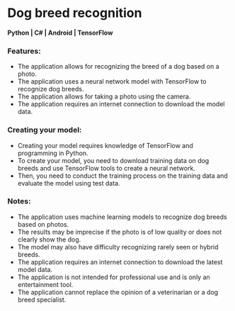 # Dog breed recognition
**Python | C# | Android | TensorFlow**
### Features: 
- The application allows for recognizing the breed of a dog based on a photo.
- The application uses a neural network model with TensorFlow to recognize dog breeds.
- The application allows for taking a photo using the camera.
- The application requires an internet connection to download the model data.
 
### Creating your model: 
- Creating your model requires knowledge of TensorFlow and programming in Python.
- To create your model, you need to download training data on dog breeds and use TensorFlow tools to create a neural network.
- Then, you need to conduct the training process on the training data and evaluate the model using test data.

### Notes: 
- The application uses machine learning models to recognize dog breeds based on photos.
- The results may be imprecise if the photo is of low quality or does not clearly show the dog.
- The model may also have difficulty recognizing rarely seen or hybrid breeds.
- The application requires an internet connection to download the latest model data.
- The application is not intended for professional use and is only an entertainment tool.
- The application cannot replace the opinion of a veterinarian or a dog breed specialist.
